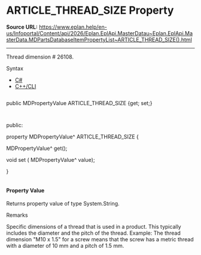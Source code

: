 # ARTICLE_THREAD_SIZE Property

**Source URL:** https://www.eplan.help/en-us/Infoportal/Content/api/2026/Eplan.EplApi.MasterDatau~Eplan.EplApi.MasterData.MDPartsDatabaseItemPropertyList~ARTICLE_THREAD_SIZE().html

---

Thread dimension # 26108.

Syntax

- [C#](#i-syntax-CS)
- [C++/CLI](#i-syntax-CPP2005)

```
```
public MDPropertyValue ARTICLE_THREAD_SIZE {get; set;}
```
```

```
```
public:

property MDPropertyValue^ ARTICLE_THREAD_SIZE {

   MDPropertyValue^ get();

   void set (    MDPropertyValue^ value);

}
```
```

#### Property Value

Returns property value of type System.String.

Remarks

Specific dimensions of a thread that is used in a product. This typically includes the diameter and the pitch of the thread. Example: The thread dimension "M10 x 1.5" for a screw means that the screw has a metric thread with a diameter of 10 mm and a pitch of 1.5 mm.
